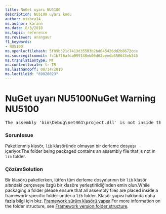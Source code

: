 ```yaml
---
title: NuGet uyarı NU5100
description: NU5100 uyarı kodu
author: mishra14
ms.author: karann
ms.date: 8/3/2018
ms.topic: reference
ms.reviewer: anangaur
f1_keywords:
- NU5100
ms.openlocfilehash: 5f89b321c7413d35503b2bd645426dd2b8672cde
ms.sourcegitcommit: fc1b716afda999148eb06d62beedb350643eb346
ms.translationtype: MT
ms.contentlocale: tr-TR
ms.lasthandoff: 08/14/2019
ms.locfileid: "69020023"
---
```

# <a name="nuget-warning-nu5100"></a><span data-ttu-id="26e09-103">NuGet uyarı NU5100</span><span class="sxs-lookup"><span data-stu-id="26e09-103">NuGet Warning NU5100</span></span>
<pre>The assembly 'bin\Debug\net461\project.dll' is not inside the 'lib' folder and hence it won't be added as a reference when the package is installed into a project. Move it into the 'lib' folder if it needs to be referenced.</pre>

### <a name="issue"></a><span data-ttu-id="26e09-104">Sorun</span><span class="sxs-lookup"><span data-stu-id="26e09-104">Issue</span></span>

<span data-ttu-id="26e09-105">Paketlenmiş klasör, `lib` klasöründe olmayan bir derleme dosyası içeriyor.</span><span class="sxs-lookup"><span data-stu-id="26e09-105">The folder being packaged contains an assembly file that is not in `lib` folder.</span></span>


### <a name="solution"></a><span data-ttu-id="26e09-106">Çözüm</span><span class="sxs-lookup"><span data-stu-id="26e09-106">Solution</span></span>

<span data-ttu-id="26e09-107">Bir klasörü paketlerken, lütfen tüm derleme dosyalarının bir `lib` klasör altındaki çerçeveye özgü bir klasöre yerleştirildiğinden emin olun.</span><span class="sxs-lookup"><span data-stu-id="26e09-107">While packaging a folder please ensure that all assembly files are placed inside a framework-specific folder under a `lib` folder.</span></span> <span data-ttu-id="26e09-108">Klasör yapısı hakkında daha fazla bilgi için bkz. [Framework sürüm klasörü yapısı](../../create-packages/supporting-multiple-target-frameworks.md#framework-version-folder-structure).</span><span class="sxs-lookup"><span data-stu-id="26e09-108">For more information on the folder structure, see [Framework version folder structure](../../create-packages/supporting-multiple-target-frameworks.md#framework-version-folder-structure).</span></span>

